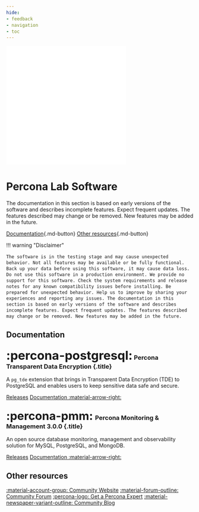 ```yaml
---
hide:
- feedback
- navigation
- toc
---
```


<div class="landing" markdown>
<div class="splash header subpage lab dark" markdown>

![Percona Lab](assets/percona-utilities.svg)

# Percona Lab Software

The documentation in this section is based on early versions of the software and describes incomplete features. Expect frequent updates. The features described may change or be removed. New features may be added in the future.

[Documentation](#documentation){.md-button} [Other resources](#other-resources){.md-button}

</div>
</div>

!!! warning "Disclaimer"
    
    The software is in the testing stage and may cause unexpected behavior. Not all features may be available or be fully functional. Back up your data before using this software, it may cause data loss. Do not use this software in a production environment. We provide no support for this software. Check the system requirements and release notes for any known compatibility issues before installing. Be prepared for unexpected behavior. Help us to improve by sharing your experiences and reporting any issues. The documentation in this section is based on early versions of the software and describes incomplete features. Expect frequent updates. The features described may change or be removed. New features may be added in the future.

## Documentation

<div data-grid markdown>
<div data-banner="postgresql" markdown>

### <span style="font-size:2em">:percona-postgresql:</span> Percona Transparent Data Encryption {.title}

A `pg_tde` extension that brings in Transparent Data Encryption (TDE) to PostgreSQL and enables users to keep sensitive data safe and secure.

<div class="actions" markdown>

[Releases](https://percona.github.io/pg_tde/main/release-notes/release-notes.html)
[Documentation :material-arrow-right:](https://percona.github.io/pg_tde/main/)

</div>
</div>

<div data-banner="pmm" markdown>

### <span style="font-size:1.875em;margin-right:0.0625em">:percona-pmm:</span> Percona Monitoring & Management 3.0.0 {.title}

An open source database monitoring, management and observability solution for MySQL, PostgreSQL, and MongoDB.

<div class="actions" markdown>

[Releases](https://pmm-doc-3.onrender.com/release-notes/index.html)
[Documentation :material-arrow-right:](https://pmm-doc-3.onrender.com/index.html)

</div>
</div>
</div>

## Other resources

<div data-resources markdown>

[:material-account-group: Community Website](https://percona.community/)
[:material-forum-outline: Community Forum](https://forums.percona.com/)
[:percona-logo: Get a Percona Expert](https://www.percona.com/services/consulting)
[:material-newspaper-variant-outline: Community Blog](https://www.percona.com/blog/)

</div>
<br>




